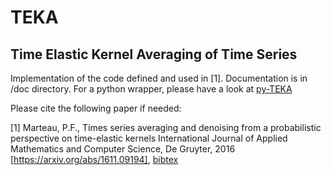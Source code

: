 # TEKA
## Time Elastic Kernel Averaging of Time Series

Implementation of the code defined and used in [1]. Documentation is in /doc directory.
For a python wrapper, please have a look at [py-TEKA](https://github.com/pfmarteau/py-TEKA)

Please cite the following paper if needed:

[1] Marteau, P.F., Times series averaging and denoising from a probabilistic perspective on time-elastic kernels
International Journal of Applied Mathematics and Computer Science, De Gruyter, 2016 [https://arxiv.org/abs/1611.09194], [bibtex](doc/marteau2016.bib)
